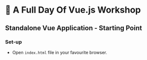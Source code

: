 # 💪 A Full Day Of Vue.js Workshop

## Standalone Vue Application - Starting Point

### Set-up

- Open `index.html` file in your favourite browser.

